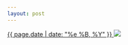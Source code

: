 ```yaml
---
layout: post
---
```


<p>
  <a href="/113">
    <time>{{ page.date | date: "%e %B, %Y" }}</time>
  </a>
  <a href="/113"><img src="{{ site.assets_url }}/113.jpg"/></a>
</p>
